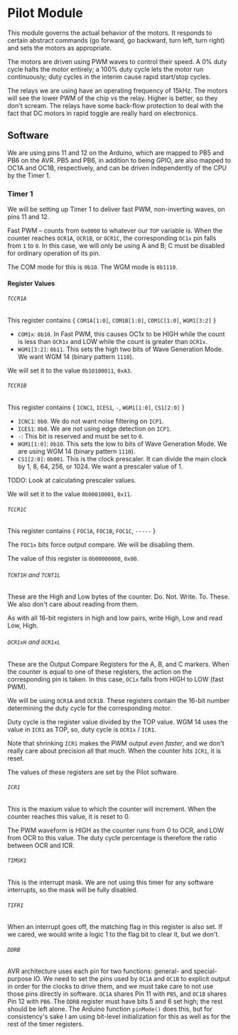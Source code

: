 # Pilot Module

This module governs the actual behavior of the motors. It responds to certain
abstract commands (go forward, go backward, turn left, turn right) and sets the
motors as appropriate.

The motors are driven using PWM waves to control their speed. A 0% duty cycle
halts the motor entirely; a 100% duty cycle lets the motor run continuously;
duty cycles in the interim cause rapid start/stop cycles.

The relays we are using have an operating frequency of 15kHz. The motors will
see the lower PWM of the chip vs the relay. Higher is better, so they don't
scream. The relays have some back-flow protection to deal with the fact that
DC motors in rapid toggle are really hard on electronics.

## Software

We are using pins 11 and 12 on the Arduino, which are mapped to PB5 and PB6 on
the AVR. PB5 and PB6, in addition to being GPIO, are also mapped to OC1A and
OC1B, respectively, and can be driven independently of the CPU by the Timer 1.

### Timer 1

We will be setting up Timer 1 to deliver fast PWM, non-inverting waves, on pins
11 and 12.

Fast PWM &ndash; counts from `0x0000` to whatever our `TOP` variable is. When
the counter reaches `OCR1A`, `OCR1B`, or `OCR1C`, the corresponding `OC1x` pin
falls from `1` to `0`. In this case, we will only be using A and B; C must be
disabled for ordinary operation of its pin.

The COM mode for this is `0b10`. The WGM mode is `0b1110`.

#### Register Values

###### `TCCR1A`

This register contains { `COM1A[1:0]`, `COM1B[1:0]`, `COM1C[1:0]`, `WGM1[3:2]` }

- `COM1x`: `0b10`. In Fast PWM, this causes OC1x to be HIGH while the count is
less than `OCR1x` and LOW while the count is greater than `OCR1x`.
- `WGM1[3:2]`: `0b11`. This sets the high two bits of Wave Generation Mode. We
want WGM 14 (binary pattern `1110`).

We will set it to the value `0b10100011`, `0xA3`.

###### `TCCR1B`

This register contains { `ICNC1`, `ICES1`, `-`, `WGM1[1:0]`, `CS1[2:0]` }

- `ICNC1`: `0b0`. We do not want noise filtering on `ICP1`.
- `ICES1`: `0b0`. We are not using edge detection on `ICP1`.
- `-`: This bit is reserved and must be set to `0`.
- `WGM1[1:0]`: `0b10`. This sets the low to bits of Wave Generation Mode. We are
using WGM 14 (binary pattern `1110`).
- `CS1[2:0]`: `0b001`. This is the clock prescaler. It can divide the main clock
by 1, 8, 64, 256, or 1024. We want a prescaler value of 1.

TODO: Look at calculating prescaler values.

We will set it to the value `0b00010001`, `0x11`.

###### `TCCR1C`

This register contains { `FOC1A`, `FOC1B`, `FOC1C`, `-----` }

The `FOC1x` bits force output compare. We will be disabling them.

The value of this register is `0b00000000`, `0x00`.

###### `TCNT1H` and `TCNT1L`

These are the High and Low bytes of the counter. Do. Not. Write. To. These. We
also don't care about reading from them.

As with all 16-bit registers in high and low pairs, write High, Low and read
Low, High.

###### `OCR1xH` and `OCR1xL`

These are the Output Compare Registers for the A, B, and C markers. When the
counter is equal to one of these registers, the action on the corresponding pin
is taken. In this case, `OC1x` falls from HIGH to LOW (fast PWM).

We will be using `OCR1A` and `OCR1B`. These registers contain the 16-bit number
determining the duty cycle for the corresponding motor.

Duty cycle is the register value divided by the TOP value. WGM 14 uses the value
in `ICR1` as TOP, so, duty cycle is `OCR1x` / `ICR1`.

Note that shrinking `ICR1` makes the PWM output *even faster*, and we don't
really care about precision all that much. When the counter hits `ICR1`, it is
reset.

The values of these registers are set by the Pilot software.

###### `ICR1`

This is the maxium value to which the counter will increment. When the counter
reaches this value, it is reset to 0.

The PWM waveform is HIGH as the counter runs from 0 to OCR, and LOW from OCR to
this value. The duty cycle percentage is therefore the ratio between OCR and
ICR.

###### `TIMSK1`

This is the interrupt mask. We are not using this timer for any software
interrupts, so the mask will be fully disabled.

###### `TIFR1`

When an interrupt goes off, the matching flag in this register is also set. If
we cared, we would write a logic 1 to the flag bit to clear it, but we don't.

###### `DDRB`

AVR architecture uses each pin for two functions: general- and special- purpose
IO. We need to set the pins used by `OC1A` and `OC1B` to explicit output in
order for the clocks to drive them, and we must take care to not use those pins
directly in software. `OC1A` shares Pin 11 with `PB5`, and `OC1B` shares Pin 12
with `PB6`. The `DDRB` register must have bits 5 and 6 set high; the rest should
be left alone. The Arduino function `pinMode()` does this, but for consistency's
sake I am using bit-level initialization for this as well as for the rest of the
timer registers.
